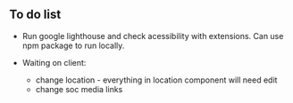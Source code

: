 ## To do list

- Run google lighthouse and check acessibility with extensions. Can use npm package to run locally.

- Waiting on client:
  - change location - everything in location component will need edit
  - change soc media links
